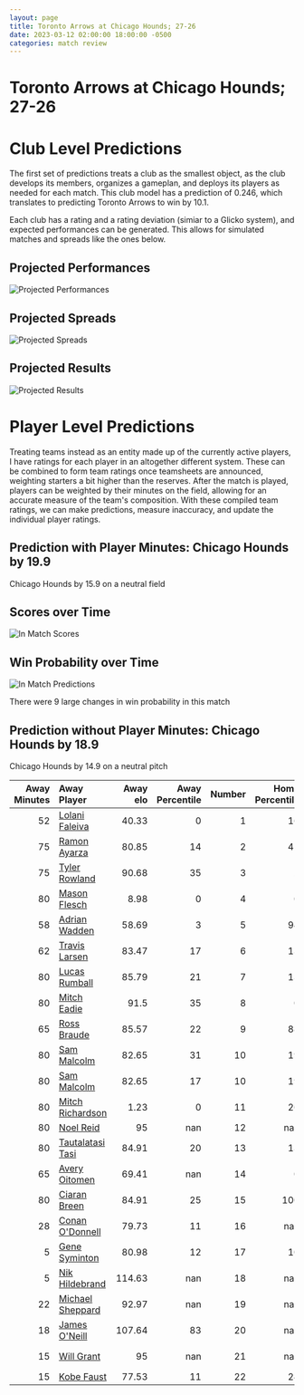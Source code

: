 ```yaml
---  
layout: page  
title: Toronto Arrows at Chicago Hounds; 27-26  
date: 2023-03-12 02:00:00 18:00:00 -0500  
categories: match review  
---
```

# Toronto Arrows at Chicago Hounds; 27-26

# Club Level Predictions


The first set of predictions treats a club as the smallest object, as the club develops its members, organizes a gameplan, and deploys its players as needed for each match. This club model has a prediction of 0.246, which translates to predicting Toronto Arrows to win by 10.1.

Each club has a rating and a rating deviation (simiar to a Glicko system), and expected performances can be generated. This allows for simulated matches and spreads like the ones below.
## Projected Performances


![Projected Performances](plots/performances_2023-03-12-ChicagoHounds-TorontoArrows.png)
## Projected Spreads


![Projected Spreads](plots/spreads_2023-03-12-ChicagoHounds-TorontoArrows.png)
## Projected Results


![Projected Results](plots/resultbar_2023-03-12-ChicagoHounds-TorontoArrows.png)
# Player Level Predictions


Treating teams instead as an entity made up of the currently active players, I have ratings for each player in an altogether different system. These can be combined to form team ratings once teamsheets are announced, weighting starters a bit higher than the reserves. After the match is played, players can be weighted by their minutes on the field, allowing for an accurate measure of the team's composition. With these compiled team ratings, we can make predictions, measure inaccuracy, and update the individual player ratings.
## Prediction with Player Minutes: Chicago Hounds by 19.9


Chicago Hounds by 15.9 on a neutral field
## Scores over Time


![In Match Scores](plots/recap_scores_2023-03-12-ChicagoHounds-TorontoArrows.png)
## Win Probability over Time


![In Match Predictions](plots/recap_prob_2023-03-12-ChicagoHounds-TorontoArrows.png)

There were 9 large changes in win probability in this match
## Prediction without Player Minutes: Chicago Hounds by 18.9


Chicago Hounds by 14.9 on a neutral pitch



|   Away Minutes | Away Player                                                     |   Away elo |   Away Percentile |   Number |   Home Percentile |   Home elo | Home Player                                                             |   Home Minutes |
|---------------:|:----------------------------------------------------------------|-----------:|------------------:|---------:|------------------:|-----------:|:------------------------------------------------------------------------|---------------:|
|             52 | [Lolani Faleiva](..//playerfiles//LolaniFaleiva_cleaned.md)     |      40.33 |                 0 |        1 |                16 |      83.76 | [George Thornton](..//playerfiles//GeorgeThornton_cleaned.md)           |             53 |
|             75 | [Ramon Ayarza](..//playerfiles//RamonAyarza_cleaned.md)         |      80.85 |                14 |        2 |                41 |      85.36 | [Lindsey Stevens](..//playerfiles//LindseyStevens_cleaned.md)           |             75 |
|             75 | [Tyler Rowland](..//playerfiles//TylerRowland_cleaned.md)       |      90.68 |                35 |        3 |                 2 |      63.05 | [Charles Abel](..//playerfiles//CharlesAbel_cleaned.md)                 |             53 |
|             80 | [Mason Flesch](..//playerfiles//MasonFlesch_cleaned.md)         |       8.98 |                 0 |        4 |                 0 |      -7.57 | [Mike Matarazzo](..//playerfiles//MikeMatarazzo_cleaned.md)             |             80 |
|             58 | [Adrian Wadden](..//playerfiles//AdrianWadden_cleaned.md)       |      58.69 |                 3 |        5 |                94 |     121.57 | [Dineshwaran Krishnan](..//playerfiles//DineshwaranKrishnan_cleaned.md) |             77 |
|             62 | [Travis Larsen](..//playerfiles//TravisLarsen_cleaned.md)       |      83.47 |                17 |        6 |                13 |      81.33 | [Luke Beauchamp](..//playerfiles//LukeBeauchamp_cleaned.md)             |             75 |
|             80 | [Lucas Rumball](..//playerfiles//LucasRumball_cleaned.md)       |      85.79 |                21 |        7 |                13 |      81.33 | [Maclean Jones](..//playerfiles//MacleanJones_cleaned.md)               |             80 |
|             80 | [Mitch Eadie](..//playerfiles//MitchEadie_cleaned.md)           |      91.5  |                35 |        8 |                 0 |      42.82 | [Michael De Waal](..//playerfiles//MichaelDeWaal_cleaned.md)            |             80 |
|             65 | [Ross Braude](..//playerfiles//RossBraude_cleaned.md)           |      85.57 |                22 |        9 |                88 |     110.26 | [Michael Baska](..//playerfiles//MichaelBaska_cleaned.md)               |             75 |
|             80 | [Sam Malcolm](..//playerfiles//SamMalcolm_cleaned.md)           |      82.65 |                31 |       10 |                19 |      83.49 | [Luke Carty](..//playerfiles//LukeCarty_cleaned.md)                     |             80 |
|             80 | [Sam Malcolm](..//playerfiles//SamMalcolm_cleaned.md)           |      82.65 |                17 |       10 |                19 |      83.49 | [Luke Carty](..//playerfiles//LukeCarty_cleaned.md)                     |             80 |
|             80 | [Mitch Richardson](..//playerfiles//MitchRichardson_cleaned.md) |       1.23 |                 0 |       11 |                26 |      87.81 | [Jean-Pierre Eloff](..//playerfiles//Jean-PierreEloff_cleaned.md)       |             80 |
|             80 | [Noel Reid](..//playerfiles//NoelReid_cleaned.md)               |      95    |               nan |       12 |               nan |      95    | [Bill Meakes](..//playerfiles//BillMeakes_cleaned.md)                   |             80 |
|             80 | [Tautalatasi Tasi](..//playerfiles//TautalatasiTasi_cleaned.md) |      84.91 |                20 |       13 |                13 |      81.33 | [Bryce Campbell](..//playerfiles//BryceCampbell_cleaned.md)             |             80 |
|             65 | [Avery Oitomen](..//playerfiles//AveryOitomen_cleaned.md)       |      69.41 |               nan |       14 |                 0 |      41.2  | [Mark O'Keeffe](..//playerfiles//MarkO'Keeffe_cleaned.md)               |             65 |
|             80 | [Ciaran Breen](..//playerfiles//CiaranBreen_cleaned.md)         |      84.91 |                25 |       15 |               100 |     167.48 | [Chris Mattina](..//playerfiles//ChrisMattina_cleaned.md)               |             80 |
|             28 | [Conan O'Donnell](..//playerfiles//ConanO'Donnell_cleaned.md)   |      79.73 |                11 |       16 |               nan |      87.52 | [LaRome White](..//playerfiles//LaRomeWhite_cleaned.md)                 |             27 |
|              5 | [Gene Syminton](..//playerfiles//GeneSyminton_cleaned.md)       |      80.98 |                12 |       17 |                10 |      79.79 | [Mason Koch](..//playerfiles//MasonKoch_cleaned.md)                     |              5 |
|              5 | [Nik Hildebrand](..//playerfiles//NikHildebrand_cleaned.md)     |     114.63 |               nan |       18 |               nan |      92.75 | [Paddy Ryan](..//playerfiles//PaddyRyan_cleaned.md)                     |             27 |
|             22 | [Michael Sheppard](..//playerfiles//MichaelSheppard_cleaned.md) |      92.97 |               nan |       19 |               nan |      99.31 | [Sam Peri](..//playerfiles//SamPeri_cleaned.md)                         |              3 |
|             18 | [James O'Neill](..//playerfiles//JamesO'Neill_cleaned.md)       |     107.64 |                83 |       20 |               nan |      94.2  | [Dacoda Worth](..//playerfiles//DacodaWorth_cleaned.md)                 |              5 |
|             15 | [Will Grant](..//playerfiles//WillGrant_cleaned.md)             |      95    |               nan |       21 |               nan |      93.38 | [Sean Yacoubian](..//playerfiles//SeanYacoubian_cleaned.md)             |              5 |
|             15 | [Kobe Faust](..//playerfiles//KobeFaust_cleaned.md)             |      77.53 |                11 |       22 |                24 |      87.2  | [Caleb Strum](..//playerfiles//CalebStrum_cleaned.md)                   |             15 |

